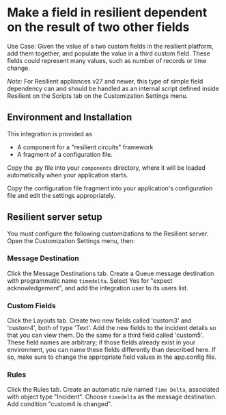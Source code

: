 Make a field in resilient dependent on the result of two other fields
===================================


Use Case:  Given the value of a two custom fields in the resilient
platform, add them together, and populate the value in a third custom field.
These fields could represent many values, such as number of records or time
change. 

_Note:_ For Resilient appliances v27 and newer, this type of simple 
field dependency can and should be handled as an internal script 
defined inside Resilient on the Scripts tab on the Customization Settings 
menu.


## Environment and Installation

This integration is provided as
* A component for a "resilient circuits" framework
* A fragment of a configuration file.

Copy the .py file into your `components` directory, where it will be
loaded automatically when your application starts.

Copy the configuration file fragment into your application's configuration
file and edit the settings appropriately.


## Resilient server setup

You must configure the following customizations to the Resilient server.
Open the Customization Settings menu, then:


### Message Destination
Click the Message Destinations tab.
Create a Queue message destination with programmatic name `timedelta`.
Select Yes for "expect acknowledgement", and add the integration user
to its users list.


### Custom Fields
Click the Layouts tab.
Create two new fields called 'custom3' and 'custom4', both of type
'Text'.  Add the new fields to the incident details so that you can
view them. Do the same for a third field called 'custom5'. 
These field names are arbitrary; if those fields already exist in your 
environment, you can name these fields differently than described here.
If so, make sure to change the appropriate field values in the app.config
file.


### Rules
Click the Rules tab.
Create an automatic rule named `Time Delta`, associated with object type
"Incident".  Choose `timedelta` as the message destination. Add condition
"custom4 is changed".

